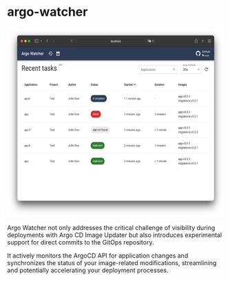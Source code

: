 # argo-watcher

<img src="https://raw.githubusercontent.com/shini4i/assets/main/src/argo-watcher/demo.png" alt="Showcase" height="441" width="620">

Argo Watcher not only addresses the critical challenge of visibility during deployments with Argo CD Image Updater but also introduces experimental support for direct commits to the GitOps repository.

It actively monitors the ArgoCD API for application changes and synchronizes the status of your image-related modifications, streamlining and potentially accelerating your deployment processes.
